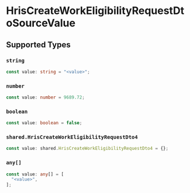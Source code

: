 # HrisCreateWorkEligibilityRequestDtoSourceValue


## Supported Types

### `string`

```typescript
const value: string = "<value>";
```

### `number`

```typescript
const value: number = 9689.72;
```

### `boolean`

```typescript
const value: boolean = false;
```

### `shared.HrisCreateWorkEligibilityRequestDto4`

```typescript
const value: shared.HrisCreateWorkEligibilityRequestDto4 = {};
```

### `any[]`

```typescript
const value: any[] = [
  "<value>",
];
```


